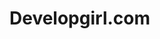 # Developgirl.com
<!DOCTYPE html>
<html>
    <head>
<meta charset="UTF-8">
<meta name="description" content="Girls Devolep It">
<meta name="keywords" content="Girls,Girls site,Girls Devolep,Girls,girls secret">
<meta name="author" content="Mamadaliyev">
<meta name="viewport"content="width"=device-width,intial-scale=1.0>
<title>Devolep Girl</title>
<style>
    table, th, td {
      border: 1px solid black
    }
      
      </style>

</head>
<body>
    <form action="https://t.me/Ilyaz_7616">

                          <fieldset>

                 <legend>Girl Devolep It</legend>
                  <i>don't be shy devolep it </i>&#128151;

                          </fieldset>
                        
<h1>About</h1>
<p>It can be intimidating for women to learn and ask questions when they are in an <b>extreme monirity.</b>
    While open and welcomeing,today's budding devrloper <br> community is up to<b>91% male</b>.
    If we can empower more females with confidence in their technoligical capabilities <i>we can begin to change this landscape</i>
</p>
<br>
<br>
<h2>Our Locations</h2>
<lu>
    <li>USA</li>
    <ul>
<li> <a href="https://girldevelopit.com/">New Yourk</a></li>
<li><a href="https://girldevelopit.com/">Columbus</a></li>
<li><a href="https://girldevelopit.com/">Austin</a>"</li>
<li><a href="https://girldevelopit.com/">Philliy</a></li>
</ul>
<li>World </li>
<ul>
<li><a href="https://girldevelopit.com/">Ottawa</a></li>
<li><a href="https://girldevelopit.com/">Sydney</a></li>
</ul>
</ul>


<h2>Upcoming Classes</h2>

<br>
<table>
<tr>
<th>Location</th>
<th>Topic</th>
</tr>
<tr>
<td>New Yourk</td>
<td>JavaScript & jQuery</td>
</tr>
<tr>
<td>San Franciso</td>
<td>HTML & CSS</td>
</tr>
</table>

<h2>Sign Up</h2>
<table>
<tr>
<td> <label for="two">Name</label></td>
<td> <input type="text id="two" required="required" placeholder="enter your Name"></td>
</tr>
<tr>
<td>  <label for="three">Email</label></td>
<td> <input type="email" id="three" required="required" placeholder="enter your Email addres"> </td>
</tr>
<tr>
<td><label for="for">Location</label></td>
<td>
<select id="for">
<option value="San Francisco">San Francisco</option>
<option value="NYC">New Yourk</option>
</select>
</td>
</tr>
</table>

<fieldset>

<legend>Gender</legend>

Female<input type="radio" name="htm">
Male<input type="radio" name="htm">
</fieldset>
<br>
<br>
<table>
    <tr>
 <td><label for="">Experience</label> </td>
</tr>
<tr>
<td><textarea rows="4" cols="25" placeholder="write about Experience"></textarea> </td>
</tr>
</table>
<button type="submit">Sign up</button>
<br>
<table>
<tr>
<td><a href="https://girldevelopit.com">Facebook</a> </td>
<td> <a href="https://girldevelopit.com">Twitter</a></td>
</tr>
</form>
</table>
</body>
</html>
